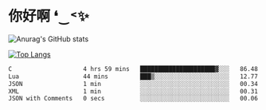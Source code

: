 # 你好啊 ❛‿˂✨

![Anurag's GitHub stats](https://github-readme-stats.vercel.app/api?username=ZombieFly&count_private=true&show_icons=true)

[![Top Langs](https://github-readme-stats.vercel.app/api/top-langs/?username=ZombieFly&layout=compact&count_private=true&hide=Ruby,makefile)](https://github.com/anuraghazra/github-readme-stats)

<!--START_SECTION:waka-->

```txt
C                    4 hrs 59 mins   █████████████████████▓░░░   86.48 %
Lua                  44 mins         ███▒░░░░░░░░░░░░░░░░░░░░░   12.77 %
JSON                 1 min           ░░░░░░░░░░░░░░░░░░░░░░░░░   00.34 %
XML                  1 min           ░░░░░░░░░░░░░░░░░░░░░░░░░   00.31 %
JSON with Comments   0 secs          ░░░░░░░░░░░░░░░░░░░░░░░░░   00.06 %
```

<!--END_SECTION:waka-->
